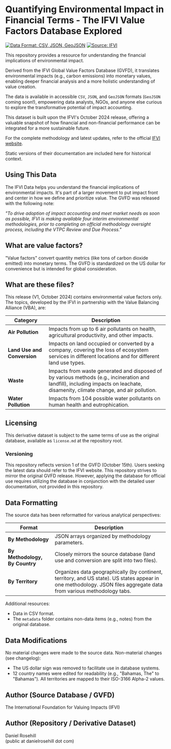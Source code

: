 # Quantifying Environmental Impact in Financial Terms - The IFVI Value Factors Database Explored

[![Data Format: CSV, JSON, GeoJSON](https://img.shields.io/badge/Data%20Format-CSV%2C%20JSON%2C%20GeoJSON-blue)](https://www.ifvi.org)
[![Source: IFVI](https://img.shields.io/badge/Source-IFVI-brightgreen)](https://www.ifvi.org)

This repository provides a resource for understanding the financial implications of environmental impact. 

Derived from the IFVI Global Value Factors Database (GVFD), it translates environmental impacts (e.g., carbon emissions) into monetary values, enabling deeper financial analysis and a more holistic understanding of value creation.  

The data is available in accessible `CSV`, `JSON`, and `GeoJSON` formats (`GeoJSON` coming soon!), empowering data analysts, NGOs, and anyone else curious to explore the transformative potential of impact accounting.

This dataset is built upon the IFVI's October 2024 release, offering a valuable snapshot of how financial and non-financial performance can be integrated for a more sustainable future. 

For the complete methodology and latest updates, refer to the official [IFVI website](https://www.ifvi.org).

Static versions of their documentation are included here for historical context.


## Using This Data

The IFVI Data helps you understand the financial implications of environmental impacts. It's part of a larger movement to put impact front and center in how we define and prioritize value.  The GVFD was released with the following note:

*"To drive adoption of impact accounting and meet market needs as soon as possible, IFVI is making available four interim environmental methodologies, prior to completing an official methodology oversight process, including the VTPC Review and Due Process."*


## What are value factors?

"Value factors" convert quantity metrics (like tons of carbon dioxide emitted) into monetary terms.  The GVFD is standardized on the US dollar for convenience but is intended for global consideration.

## What are these files?

This release (V1, October 2024) contains environmental value factors only.  The topics, developed by the IFVI in partnership with the Value Balancing Alliance (VBA), are:

| Category                 | Description                                                                                                                              |
|--------------------------|------------------------------------------------------------------------------------------------------------------------------------------|
| **Air Pollution**         | Impacts from up to 6 air pollutants on health, agricultural productivity, and other impacts.                       |
| **Land Use and Conversion**| Impacts on land occupied or converted by a company, covering the loss of ecosystem services in different locations and for different land use types. |
| **Waste**                 | Impacts from waste generated and disposed of by various methods (e.g., incineration and landfill), including impacts on leachate, disamenity, climate change, and air pollution. |
| **Water Pollution**       | Impacts from 104 possible water pollutants on human health and eutrophication.                                                 |


## Licensing

This derivative dataset is subject to the same terms of use as the original database, available as `license.md` at the repository root. 

### Versioning

This repository reflects version 1 of the GVFD (October 15th).  Users seeking the latest data should refer to the IFVI website. This repository strives to mirror the original GVFD release. However, applying the database for official use requires utilizing the database in conjunction with the detailed user documentation, not provided in this repository.

## Data Formatting

The source data has been reformatted for various analytical perspectives:

| **Format**                  | **Description**                                                                                                                                                                                               |
|-----------------------------|---------------------------------------------------------------------------------------------------------------------------------------------------------------------------------------------------------------|
| **By Methodology**           | JSON arrays organized by methodology parameters.                                                                                                   |
| **By Methodology, By Country** | Closely mirrors the source database (land use and conversion are split into two files).                                              |
| **By Territory**             | Organizes data geographically (by continent, territory, and US state).  US states appear in one methodology. JSON files aggregate data from various methodology tabs. |

Additional resources:

- Data in CSV format.
- The `metadata` folder contains non-data items (e.g., notes) from the original database.


## Data Modifications

No material changes were made to the source data.  Non-material changes (see changelog):

- The US dollar sign was removed to facilitate use in database systems.
- 12 country names were edited for readability (e.g., "Bahamas, The" to "Bahamas").  All territories are mapped to their ISO-3166 Alpha-2 values.

## Author (Source Database / GVFD)

The International Foundation for Valuing Impacts (IFVI)

## Author (Repository / Derivative Dataset)

Daniel Rosehill  
(public at danielrosehill dot com)
